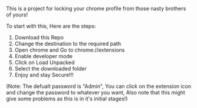 This is a project for locking your chrome profile from those nasty brothers of yours!

To start with this, Here are the steps:

1. Download this Repo
2. Change the destination to the required path
3. Open chrome and Go to chrome://extensions
4. Enable developer mode
5. Click on Load Unpacked
6. Select the downloaded folder
7. Enjoy and stay Secure!!!

(Note: The defualt password is "Admin", You can click on the extension icon and change the password to whatever you want, Also note that this might give some problems as this is in it's initial stages!)
